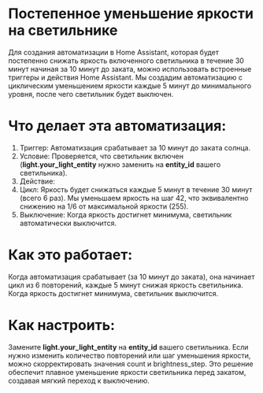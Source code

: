 # Постепенное уменьшение яркости на светильнике
Для создания автоматизации в Home Assistant, которая будет постепенно снижать яркость включенного светильника в течение 30 минут начиная за 10 минут до заката, можно использовать встроенные триггеры и действия Home Assistant. Мы создадим автоматизацию с циклическим уменьшением яркости каждые 5 минут до минимального уровня, после чего светильник будет выключен.

# Что делает эта автоматизация:
1) Триггер: Автоматизация срабатывает за 10 минут до заката солнца.
2) Условие: Проверяется, что светильник включен (**light.your_light_entity** нужно заменить на **entity_id** вашего светильника).
3) Действие:
4) Цикл: Яркость будет снижаться каждые 5 минут в течение 30 минут (всего 6 раз). Мы уменьшаем яркость на шаг 42, что эквивалентно снижению на 1/6 от максимальной яркости (255).
5) Выключение: Когда яркость достигнет минимума, светильник автоматически выключится.

# Как это работает:
Когда автоматизация срабатывает (за 10 минут до заката), она начинает цикл из 6 повторений, каждые 5 минут снижая яркость светильника.
Когда яркость достигнет минимума, светильник выключится.
# Как настроить:
Замените **light.your_light_entity** на **entity_id** вашего светильника.
Если нужно изменить количество повторений или шаг уменьшения яркости, можно скорректировать значения count и brightness_step.
Это решение обеспечит плавное уменьшение яркости светильника перед закатом, создавая мягкий переход к выключению.
